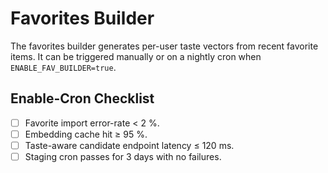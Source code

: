 # Favorites Builder

The favorites builder generates per-user taste vectors from recent favorite items. It can be triggered manually or on a nightly cron when `ENABLE_FAV_BUILDER=true`.

## Enable-Cron Checklist
- [ ] Favorite import error-rate < 2 %.
- [ ] Embedding cache hit ≥ 95 %.
- [ ] Taste-aware candidate endpoint latency ≤ 120 ms.
- [ ] Staging cron passes for 3 days with no failures.
